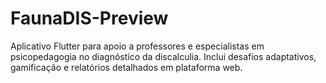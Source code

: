 # FaunaDIS-Preview
Aplicativo Flutter para apoio a professores e especialistas em psicopedagogia no diagnóstico da discalculia. Inclui desafios adaptativos, gamificação e relatórios detalhados em plataforma web.
